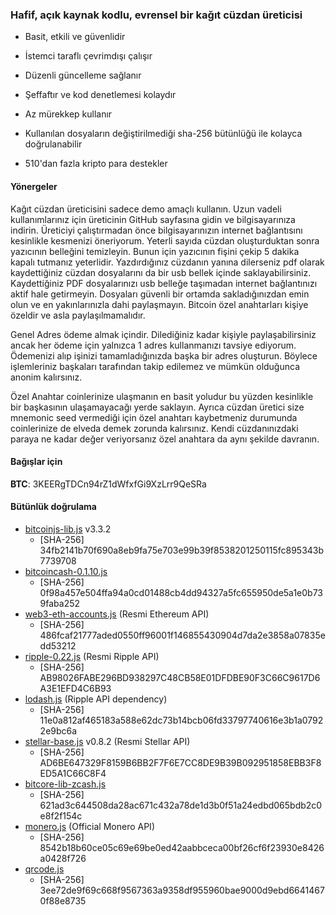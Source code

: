 ### Hafif, açık kaynak kodlu, evrensel bir kağıt cüzdan üreticisi

* Basit, etkili ve güvenlidir

* İstemci taraflı çevrimdışı çalışır

* Düzenli güncelleme sağlanır

* Şeffaftır ve kod denetlemesi kolaydır

* Az mürekkep kullanır

* Kullanılan dosyaların değiştirilmediği sha-256 bütünlüğü ile kolayca doğrulanabilir

* 510'dan fazla kripto para destekler

  

#### Yönergeler
Kağıt cüzdan üreticisini sadece demo amaçlı kullanın. Uzun vadeli kullanımlarınız için üreticinin GitHub sayfasına gidin ve bilgisayarınıza indirin. Üreticiyi çalıştırmadan önce bilgisayarınızın internet bağlantısını kesinlikle kesmenizi öneriyorum. Yeterli sayıda cüzdan oluşturduktan sonra yazıcının belleğini temizleyin. Bunun için yazıcının fişini çekip 5 dakika kapalı tutmanız yeterlidir. Yazdırdığınız cüzdanın yanına dilerseniz pdf olarak kaydettiğiniz cüzdan dosyalarını da bir usb bellek içinde saklayabilirsiniz. Kaydettiğiniz PDF dosyalarınızı usb belleğe taşımadan internet bağlantınızı aktif hale getirmeyin. Dosyaları güvenli bir ortamda sakladığınızdan emin olun ve en yakınlarınızla dahi paylaşmayın. Bitcoin özel anahtarları kişiye özeldir ve asla paylaşılmamalıdır.

Genel Adres ödeme almak içindir. Dilediğiniz kadar kişiyle paylaşabilirsiniz ancak her ödeme için yalnızca 1 adres kullanmanızı tavsiye ediyorum. Ödemenizi alıp işinizi tamamladığınızda başka bir adres oluşturun. Böylece işlemleriniz başkaları tarafından takip edilemez ve mümkün olduğunca anonim kalırsınız.

Özel Anahtar coinlerinize ulaşmanın en basit yoludur bu yüzden kesinlikle bir başkasının ulaşamayacağı yerde saklayın. Ayrıca cüzdan üretici size mnemonic seed vermediği için özel anahtarı kaybetmeniz durumunda coinlerinize de elveda demek zorunda kalırsınız. Kendi cüzdanınızdaki paraya ne kadar değer veriyorsanız özel anahtara da aynı şekilde davranın.



#### Bağışlar için
**BTC**: 3KEERgTDCn94rZ1dWfxfGi9XzLrr9QeSRa   



#### Bütünlük doğrulama

* [bitcoinjs-lib.js](https://github.com/bitcoinjs/bitcoinjs-lib) v3.3.2
	* [SHA-256] 34fb2141b70f690a8eb9fa75e703e99b39f8538201250115fc895343b7739708
* [bitcoincash-0.1.10.js](https://github.com/bitcoincashjs/bitcoincashjs)
	* [SHA-256] 0f98a457e504ffa94a0cd01488cb4dd94327a5fc655950de5a1e0b739faba252
* [web3-eth-accounts.js](https://github.com/ethereum/web3.js) (Resmi Ethereum API)
	* [SHA-256] 486fcaf21777aded0550ff96001f146855430904d7da2e3858a07835edd53212
* [ripple-0.22.js](https://github.com/ripple/ripple-lib/releases) (Resmi Ripple API)
	* [SHA-256] AB98026FABE296BD938297C48CB58E01DFDBE90F3C66C9617D6A3E1EFD4C6B93
* [lodash.js](https://github.com/lodash/lodash) (Ripple API dependency)
	* [SHA-256] 11e0a812af465183a588e62dc73b14bcb06fd33797740616e3b1a07922e9bc6a
* [stellar-base.js](https://github.com/stellar/bower-js-stellar-base) v0.8.2 (Resmi Stellar API)
	* [SHA-256] AD6BE647329F8159B6BB2F7F6E7CC8DE9B39B092951858EBB3F8ED5A1C66C8F4
* [bitcore-lib-zcash.js](https://github.com/bitmex/zcash-bitcore-lib)
	* [SHA-256] 621ad3c644508da28ac671c432a78de1d3b0f51a24edbd065bdb2c0e8f2f154c
* [monero.js](https://github.com/monero-project/monero) (Official Monero API)
	* [SHA-256] 8542b18b60ce05c69e69be0ed42aabbceca00bf26cf6f23930e8426a0428f726
* [qrcode.js](https://github.com/davidshimjs/qrcodejs) 
	* [SHA-256] 3ee72de9f69c668f9567363a9358df955960bae9000d9ebd66414670f88e8735
